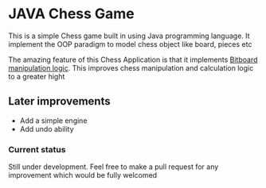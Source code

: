 # JAVA Chess Game

This is a simple Chess game built in using Java programming language. It implement the OOP paradigm to model chess object like board, pieces etc 

The amazing feature of this Chess Application is that it  implements [Bitboard manipulation logic](https://wikipedia.org/wiki/Bitboard). This improves chess manipulation and calculation logic to a greater hight

## Later improvements

- Add a simple engine
- Add undo ability

### Current status

Still under development. Feel free to make a pull request for any improvement which would be fully welcomed
